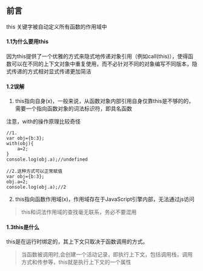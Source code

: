 ## 前言
this 关键字被自动定义所有函数的作用域中

#### 1.1为什么要用this
因为this提供了一个优雅的方式来隐式地传递对象引用（例如call(this)），使得函数可以在不同的上下文对象中重复使用，而不必针对不同的对象编写不同版本，隐式传递的方式相对显式传递更加简洁

#### 1.2误解
1. this指向自身(x)，一般来说，从函数对象内部引用自身仅靠this是不够的的，需要一个指向函数对象的词法标识符，即具名函数

注意，with的操作原理比较奇怪
```
//1.
var obj={b:3};
with(obj){
    a=2;
}
console.log(obj.a);//undefined

//2.这种方式可以正常赋值
var obj={b:3};
obj.a=2;
console.log(obj.a);//2
```
2. this指向函数作用域(x)，作用域存在于JavaScript引擎内部，无法通过js访问
> this和词法作用域的查找毫无联系，务必不要混用

#### 1.3this是什么
this是在运行时绑定的，其上下文只取决于函数调用的方式。
> 当函数被调用时,会创建一个活动记录，即执行上下文，包括调用栈，调用方式和传参等，this就是执行上下文的一个属性
